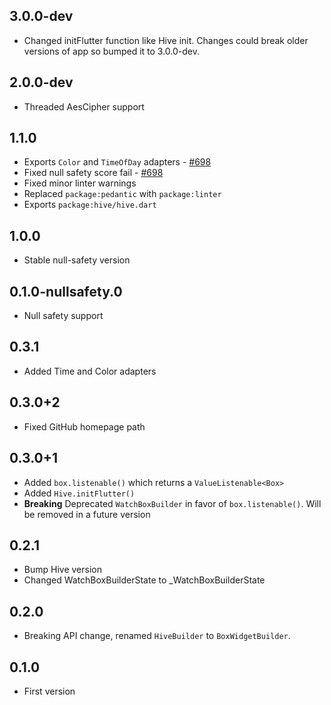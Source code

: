 ## 3.0.0-dev

- Changed initFlutter function like Hive init. Changes could break older versions of app so bumped it to 3.0.0-dev.
## 2.0.0-dev

- Threaded AesCipher support

## 1.1.0

- Exports `Color` and `TimeOfDay` adapters - [#698](https://github.com/hivedb/hive/pull/698)
- Fixed null safety score fail - [#698](https://github.com/hivedb/hive/pull/698)
- Fixed minor linter warnings
- Replaced `package:pedantic` with `package:linter`
- Exports `package:hive/hive.dart`

## 1.0.0

- Stable null-safety version

## 0.1.0-nullsafety.0

- Null safety support

## 0.3.1

- Added Time and Color adapters

## 0.3.0+2

- Fixed GitHub homepage path

## 0.3.0+1

- Added `box.listenable()` which returns a `ValueListenable<Box>`
- Added `Hive.initFlutter()`
- **Breaking** Deprecated `WatchBoxBuilder` in favor of `box.listenable()`. Will be removed in a future version

## 0.2.1

- Bump Hive version
- Changed WatchBoxBuilderState to \_WatchBoxBuilderState

## 0.2.0

- Breaking API change, renamed `HiveBuilder` to `BoxWidgetBuilder`.

## 0.1.0

- First version
